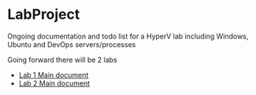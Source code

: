 # LabProject
Ongoing documentation and todo list for a HyperV lab including Windows, Ubuntu and DevOps servers/processes

Going forward there will be 2 labs
* <a href="Lab1Main.md">Lab 1 Main document</a>
* <a href="Lab2Main.md">Lab 2 Main document</a>